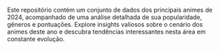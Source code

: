 Este repositório contém um conjunto de dados dos principais animes de 2024, acompanhado de uma análise detalhada de sua popularidade, gêneros e pontuações. Explore insights valiosos sobre o cenário dos animes deste ano e descubra tendências interessantes nesta área em constante evolução.
